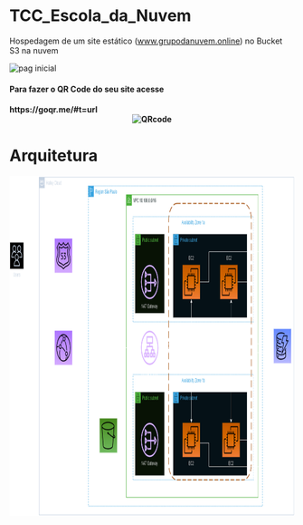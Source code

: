 # TCC_Escola_da_Nuvem
Hospedagem de um site estático (www.grupodanuvem.online) no Bucket S3 na nuvem

![pag inicial](https://github.com/OrleiSan/TCC_Escola_da_Nuvem/assets/95837371/a69f456e-fb49-454d-9ae9-3d061d6bba74)

<h4>Para fazer o QR Code do seu site acesse<h4> https://goqr.me/#t=url

<div align="center": style="display: inline_block">
<img align="" alt="QRcode" height="200" width="200" src="https://github.com/OrleiSan/TCC_Escola_da_Nuvem/assets/95837371/0913915f-f646-4329-b56c-c2129ff352ea">
</div> 

# Arquitetura

<img align="" alt="Imagem_de_fundo" height="600" width="1080" src="https://github.com/OrleiSan/AWS_Arquitetura_EC2_ASG_ELB/blob/main/Arquitetura_padrao.drawio.png?raw=true">
